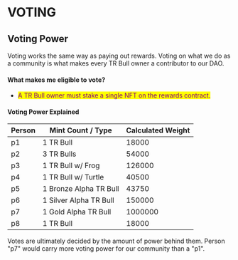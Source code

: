 # VOTING

## Voting Power

Voting works the same way as paying out rewards. Voting on what we do as a community is what makes every TR Bull owner a contributor to our DAO.

#### What makes me eligible to vote?&#x20;

* <mark style="color:purple;">A TR Bull owner must stake a single NFT on the rewards contract.</mark>

#### Voting Power Explained

| Person | Mint Count / Type      | Calculated Weight |
| ------ | ---------------------- | ----------------- |
| p1     | 1 TR Bull              | 18000             |
| p2     | 3 TR Bulls             | 54000             |
| p3     | 1 TR Bull w/ Frog      | 126000            |
| p4     | 1 TR Bull w/ Turtle    | 40500             |
| p5     | 1 Bronze Alpha TR Bull | 43750             |
| p6     | 1 Silver Alpha TR Bull | 150000            |
| p7     | 1 Gold Alpha TR Bull   | 1000000           |
| p8     | 1 TR Bull              | 18000             |



Votes are ultimately decided by the amount of power behind them. Person "p7" would carry more voting power for our community than a "p1".&#x20;
